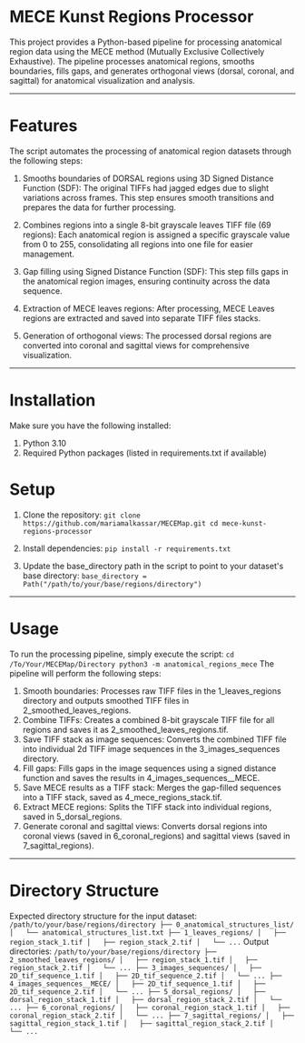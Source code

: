 # MECE Kunst Regions Processor

This project provides a Python-based pipeline for processing anatomical region data using the MECE method (Mutually Exclusive Collectively Exhaustive). 
The pipeline processes anatomical regions, smooths boundaries, fills gaps, and generates orthogonal views (dorsal, coronal, and sagittal) for anatomical visualization and analysis.

---

# Features
The script automates the processing of anatomical region datasets through the following steps:
1. Smooths boundaries of DORSAL regions using 3D Signed Distance Function (SDF):
The original TIFFs had jagged edges due to slight variations across frames. This step ensures smooth transitions and prepares the data for further processing.

2. Combines regions into a single 8-bit grayscale leaves TIFF file (69 regions):
Each anatomical region is assigned a specific grayscale value from 0 to 255, consolidating all regions into one file for easier management.

3. Gap filling using Signed Distance Function (SDF):
This step fills gaps in the anatomical region images, ensuring continuity across the data sequence.

3. Extraction of MECE leaves regions:
After processing, MECE Leaves regions are extracted and saved into separate TIFF files stacks.

4. Generation of orthogonal views:
The processed dorsal regions are converted into coronal and sagittal views for comprehensive visualization.

---

# Installation
Make sure you have the following installed:
1. Python 3.10 
2. Required Python packages (listed in requirements.txt if available)

# Setup
1. Clone the repository:
`git clone https://github.com/mariamalkassar/MECEMap.git
cd mece-kunst-regions-processor`

2. Install dependencies:
`pip install -r requirements.txt`

3. Update the base_directory path in the script to point to your dataset's base directory:
`base_directory = Path("/path/to/your/base/regions/directory")`

---

# Usage
To run the processing pipeline, simply execute the script:
`
cd /To/Your/MECEMap/Directory
python3 -m anatomical_regions_mece
`
The pipeline will perform the following steps:
1. Smooth boundaries: Processes raw TIFF files in the 1_leaves_regions directory and outputs smoothed TIFF files in 2_smoothed_leaves_regions.
2. Combine TIFFs: Creates a combined 8-bit grayscale TIFF file for all regions and saves it as 2_smoothed_leaves_regions.tif.
3. Save TIFF stack as image sequences: Converts the combined TIFF file into individual 2d TIFF image sequences in the 3_images_sequences directory.
4. Fill gaps: Fills gaps in the image sequences using a signed distance function and saves the results in 4_images_sequences__MECE.
5. Save MECE results as a TIFF stack: Merges the gap-filled sequences into a TIFF stack, saved as 4_mece_regions_stack.tif.
6. Extract MECE regions: Splits the TIFF stack into individual regions, saved in 5_dorsal_regions.
7. Generate coronal and sagittal views: Converts dorsal regions into coronal views (saved in 6_coronal_regions) and sagittal views (saved in 7_sagittal_regions).

---

# Directory Structure
Expected directory structure for the input dataset:
`
/path/to/your/base/regions/directory
├── 0_anatomical_structures_list/
│   └── anatomical_structures_list.txt
├── 1_leaves_regions/
│   ├── region_stack_1.tif
│   ├── region_stack_2.tif
│   └── ...
`
Output directories:
`
/path/to/your/base/regions/directory
├── 2_smoothed_leaves_regions/
│   ├── region_stack_1.tif
│   ├── region_stack_2.tif
│   └── ...
├── 3_images_sequences/
│   ├── 2D_tif_sequence_1.tif
│   ├── 2D_tif_sequence_2.tif
│   └── ...
├── 4_images_sequences__MECE/
│   ├── 2D_tif_sequence_1.tif
│   ├── 2D_tif_sequence_2.tif
│   └── ...
├── 5_dorsal_regions/
│   ├── dorsal_region_stack_1.tif
│   ├── dorsal_region_stack_2.tif
│   └── ...
├── 6_coronal_regions/
│   ├── coronal_region_stack_1.tif
│   ├── coronal_region_stack_2.tif
│   └── ...
├── 7_sagittal_regions/
│   ├── sagittal_region_stack_1.tif
│   ├── sagittal_region_stack_2.tif
│   └── ...
`
